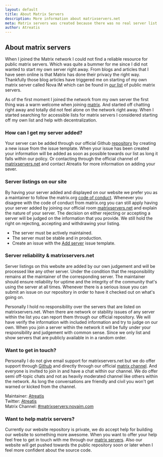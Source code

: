 ```yaml
---
layout: default
title: About Matrix Servers
description: More information about matrixservers.net
meta: Matrix servers was created because there was no real server list supporting unofficial servers for the matrix network
author: Atreatis
---
```

## About matrix servers
When I joined the Matrix network I could not find a reliable resource for public matrix servers. Which was quite a bummer for me since I did not wanted to start my own server right away. From blogs and articles that I have seen online is that Matrix has done their privacy the right way. Thankfully those blog articles have triggered me on starting of my own matrix server called Nova IM which can be found in [our list](/servers) of public matrix servers.

As of the first moment I joined the network from my own server the first thing was a warm welcome when joining [matrix](https://matrix.to/#/#matrix:matrix.org). And started off chatting right away and totally did not feel alone on the network right away. When I started searching for accessible lists for matrix servers I considered starting off my own list and help with decentralization.

### How can I get my server added?  
Your server can be added through our official Github [repository](https://github.com/Atreatis/matrixservers) by creating a new issue from the issue template. When your issue has been created your information will be added as soon as possible towards our list as long it falls within our policy. Or contacting through the official channel of [matrixservers.net](https://matrix.to/#/#matrixservers:novaim.com) and contact Atreatis for more information on adding your sever.  

### Server listings on our site  
By having your server added and displayed on our website we prefer you as a maintainer to follow the matrix.org [code of conduct](https://matrix.org/docs/guides/code_of_conduct.html). Whenever you disagree with the code of conduct from matrix.org you can still apply having your server added by joining our official room [matrixservers.net](https://matrix.to/#/#matrixservers:novaim.com) and explain the nature of your server. The decision on either rejecting or accepting a server will be judged on the information that you provide. We still hold the right on rejecting, accepting and withdrawing your listing.  

- The server must be actively maintained.
- The server must be stable and in production.  
- Create an issue with the [Add server](https://github.com/Atreatis/matrixservers/issues/new?assignees=Atreatis&labels=&template=add-server.md&title=%5BADD%5D) issue template.  

### Server reliability & matrixservers.net  
Server listings on this website are added by our own judgement and will be processed like any other server. Under the condition that the responsibility remains at the maintainer of the corresponding server. The maintainer should ensure reliability for uptime and the integrity of the community that's using the server at all times. Whenever there is a serious issue you can submit an issue on our repository in order to have it checked out on what's going on.  

Personally I hold no responsibility over the servers that are listed on matrixservers.net. When there are network or stability issues of any server within the list you can report them through our official repository. We will have verify the information with included information and try to judge on our own. When you join a server within the network it will be fully under your responsibility and judgement with common sense. Since we only list and show servers that are publicly available in in a random order.  

### Want to get in touch?
Personally I do not give email support for matrixservers.net but we do offer support through [Github](https://github.com/Atreatis/matrixservers) and directly through our official [matrix channel](https://matrix.to/#/#matrixservers:novaim.com). And everyone is invited to join in and have a chat within our channel. We do offer semi off-topic chats and not as heavily moderated channel like others within the network. As long the conversations are friendly and civil you won't get warned or kicked from the channel.  

Maintainer: [Atreatis](https://github.com/Atreatis)  
Twitter: [Atreatis](https://twitter.com/Atreatis)  
Matrix Channel: [#matrixservers:novaim.com](https://matrix.to/#/#matrixservers:novaim.com)  

### Want to help matrix servers?
Currently our website repository is private, we do accept help for building our website to something more awesome. When you want to offer your help feel free to get in touch with me through our [matrix servers](https://matrix.to/#/#matrixservers:novaim.com). Also our website will get pushed towards the public repository soon or later when I feel more confident about the source code.
